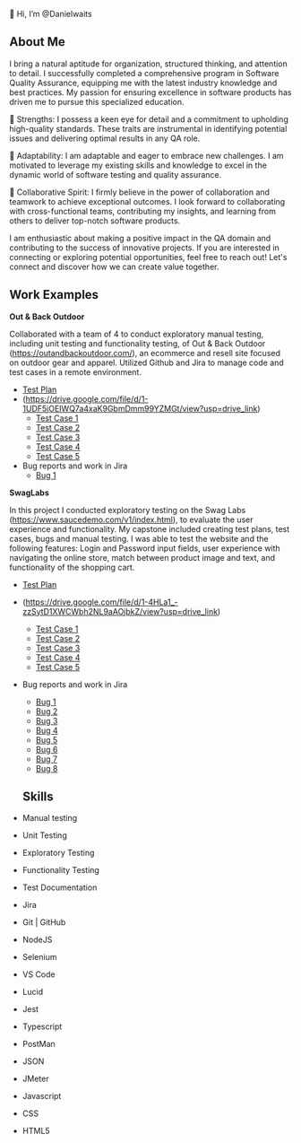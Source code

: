 👋 Hi, I’m @Danielwaits



## About Me
I bring a natural aptitude for organization, structured thinking, and attention to detail.
I successfully completed a comprehensive program in Software Quality Assurance, equipping me with the latest industry knowledge and best practices. My passion for ensuring excellence in software products has driven me to pursue this specialized education.

🔹 Strengths: I possess a keen eye for detail and a commitment to upholding high-quality standards. These traits are instrumental in identifying potential issues and delivering optimal results in any QA role.

🔹 Adaptability: I am adaptable and eager to embrace new challenges. I am motivated to leverage my existing skills and knowledge to excel in the dynamic world of software testing and quality assurance.

🔹 Collaborative Spirit: I firmly believe in the power of collaboration and teamwork to achieve exceptional outcomes. I look forward to collaborating with cross-functional teams, contributing my insights, and learning from others to deliver top-notch software products.

I am enthusiastic about making a positive impact in the QA domain and contributing to the success of innovative projects. If you are interested in connecting or exploring potential opportunities, feel free to reach out! Let's connect and discover how we can create value together.


## Work Examples

**Out & Back Outdoor**

Collaborated with a team of 4 to conduct exploratory manual testing, including unit testing and functionality testing, of Out & Back Outdoor (https://outandbackoutdoor.com/), an ecommerce and resell site focused on outdoor gear and apparel. Utilized Github and Jira to manage code and test cases in a remote environment.

- [Test Plan](https://docs.google.com/document/d/1scSjPTnDz4H5Kq9_k6imjuCi67Uvi510Cu7fEh3Gnm8/edit)
- (https://drive.google.com/file/d/1-1UDF5jOEIWQ7a4xaK9GbmDmm99YZMGt/view?usp=drive_link)
  - [Test Case 1](https://docs.google.com/document/d/1yMKFd6YF-e78DaEIwxwU9ithD8MZW2Uf1Oh9dRXAL2A/edit)
  - [Test Case 2](https://docs.google.com/document/d/1G0E5HCzO_QOfb35qi6HbJ8cEafEt1PdGfUqG5hXJRGM/edit)
  - [Test Case 3](https://docs.google.com/document/d/1eknvdAc2m_E98Nev-zWR1fy0FGrBELjGnAEqs2_a3iE/edit)
  - [Test Case 4](https://docs.google.com/document/d/1gPbY4m6qJRFF-2j4OkHYuVZErV_oIETwMx2r618ULiM/edit#heading=h.9a75cyopnb10)
  - [Test Case 5](https://docs.google.com/document/d/1A5gU99zLJUdUPXe-npChIsgbrBHyPXLU_QO-prti4fE/edit#heading=h.9a75cyopnb10)
- Bug reports and work in Jira
  - [Bug 1](https://drive.google.com/drive/folders/11y9w4Ae_9pAgjgaVK0NhojhX4P9TfFup)



**SwagLabs**

In this project I conducted exploratory testing on the Swag Labs (https://www.saucedemo.com/v1/index.html), to evaluate the user experience and functionality. My capstone included creating test plans, test cases, bugs and manual testing. I was able to test the website and the following features: Login and Password input fields, user experience with navigating the online store, match between product image and text, and functionality of the shopping cart.

- [Test Plan](https://docs.google.com/document/d/1ig0IO7eWRjj4B_cFI-OO9i96WHxwuLY0zJFTYyXLCg0/edit?usp=sharing)
- (https://drive.google.com/file/d/1-4HLa1_-zzSytD1XWCWbh2NL9aAOjbkZ/view?usp=drive_link)
  - [Test Case 1](https://docs.google.com/document/d/12GMnOEqIpIYQcD0Tark2N7SjmolzFKDtbI_TYDoeED8/edit#heading=h.9a75cyopnb10)
  - [Test Case 2](https://docs.google.com/document/d/12ZWonTcEGgn4S0cEoGV1aI9xPLVHq4NnyjsTSND6qTI/edit)
  - [Test Case 3](https://docs.google.com/document/d/1XuIPmAcKvPSjqZpZcZXGpZZy6QaG8jpFLEHr3kwTO6g/edit#heading=h.9a75cyopnb10)
  - [Test Case 4](https://docs.google.com/document/d/1B9FISfdE2nTYP_9-gy2_0eB0ikqmeTaKDWpdJBeo_x4/edit)
  - [Test Case 5](https://docs.google.com/document/d/1gWuQWU6KbplOm4GSIOG9y-5IzVtzoQprSvhZIKuWU3c/edit)

- Bug reports and work in Jira
  - [Bug 1](https://drive.google.com/file/d/1dYLUkkPm-uqcZfgRAlcpADkeBgA6HEm6/view?usp=sharing)
  - [Bug 2](https://drive.google.com/file/d/1-Cgl-m_Qro9ZDNvheU9_hqD96aOXFGPW/view?usp=drive_link)
  - [Bug 3](https://drive.google.com/file/d/1sVZj4IC8MXxEP9XEdZ80FPS_3picOMmf/view?usp=drive_link)
  - [Bug 4](https://drive.google.com/file/d/1onH_aBd6j08e7zo1H8c3tYsUEiFPhQOT/view?usp=drive_link)
  - [Bug 5](https://drive.google.com/file/d/1KzVkIWkPKQH8jpFnBuTU_03LOCbO5MmC/view?usp=drive_link)
  - [Bug 6](https://drive.google.com/file/d/1vaSw7LTVO-aeeGAEBaXl77jMOVPaPBnz/view?usp=drive_link)
  - [Bug 7](https://drive.google.com/file/d/1g81EgfRx8oTix2NRMutbZfaGfjGzdImy/view?usp=drive_link)
  - [Bug 8](https://drive.google.com/file/d/1_ef2J4MyVY7HRxAG1rWZ8aCLj5ERppQQ/view?usp=drive_link)


  ## Skills
- Manual testing
- Unit Testing
- Exploratory Testing
- Functionality Testing
- Test Documentation
- Jira
- Git | GitHub
- NodeJS
- Selenium
- VS Code
- Lucid
- Jest
- Typescript
- PostMan
- JSON
- JMeter
- Javascript
- CSS
- HTML5

